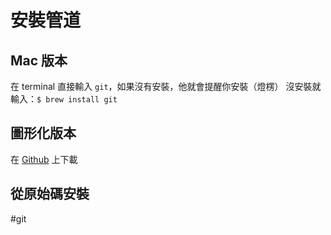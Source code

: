 # 安裝管道
## Mac 版本
在 terminal 直接輸入 `git`，如果沒有安裝，他就會提醒你安裝（燈楞）
沒安裝就輸入：`$ brew install git`

## 圖形化版本
在  [Github](http://mac.github.com) 上下載

## 從原始碼安裝

#git
